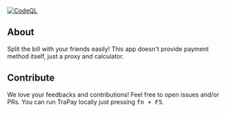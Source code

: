 [![CodeQL](https://github.com/yhakamay/trapay/actions/workflows/github-code-scanning/codeql/badge.svg)](https://github.com/yhakamay/trapay/actions/workflows/github-code-scanning/codeql)

## About

Split the bill with your friends easily! This app doesn't provide payment method itself, just a proxy and calculator.

## Contribute

We love your feedbacks and contributions! Feel free to open issues and/or PRs. You can run TraPay locally just pressing <kbd>fn + F5</kbd>.
